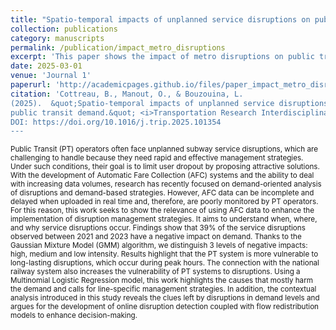 ```yaml
---
title: "Spatio-temporal impacts of unplanned service disruptions on public transit demand"
collection: publications
category: manuscripts
permalink: /publication/impact_metro_disruptions
excerpt: 'This paper shows the impact of metro disruptions on public transport demand. It uses a Gaussian Mixture Model (GMM) to cluster the disruptions relative to the intensity of their impact, and shows what attributes are the most representative of each class using a MultiNomial Logit (MNL)'
date: 2025-03-01
venue: 'Journal 1'
paperurl: 'http://academicpages.github.io/files/paper_impact_metro_disruptions.pdf'
citation: 'Cottreau, B., Manout, O., & Bouzouina, L.
(2025).  &quot;Spatio-temporal impacts of unplanned service disruptions on
public transit demand.&quot; <i>Transportation Research Interdisciplinary Perspective.</i>
DOI: https://doi.org/10.1016/j.trip.2025.101354
---
```

<small>Public Transit (PT) operators often face unplanned subway service disruptions, which are challenging to handle because they need rapid and effective management strategies. Under such conditions, their goal is to limit user dropout by proposing attractive solutions. With the development of Automatic Fare Collection (AFC) systems and the ability to deal with increasing data volumes, research has recently focused on demand-oriented analysis of disruptions and demand-based strategies. However, AFC data can be incomplete and delayed when uploaded in real time and, therefore, are poorly monitored by PT operators. For this reason, this work seeks to show the relevance of using AFC data to enhance the implementation of disruption management strategies. It aims to understand when, where, and why service disruptions occur. Findings show that 39% of the service disruptions observed between 2021 and 2023 have a negative impact on demand. Thanks to the Gaussian Mixture Model (GMM) algorithm, we distinguish 3 levels of negative impacts: high, medium and low intensity. Results highlight that the PT system is more vulnerable to long-lasting disruptions, which occur during peak hours. The connection with the national railway system also increases the vulnerability of PT systems to disruptions. Using a Multinomial Logistic Regression model, this work highlights the causes that mostly harm the demand and calls for line-specific management strategies. In addition, the contextual analysis introduced in this study reveals the clues left by disruptions in demand levels and argues for the development of online disruption detection coupled with flow redistribution models to enhance decision-making.
